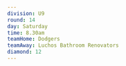 ```yaml
---
division: U9
round: 14
day: Saturday
time: 8.30am
teamHome: Dodgers
teamAway: Luchos Bathroom Renovators
diamond: 12
---
```


